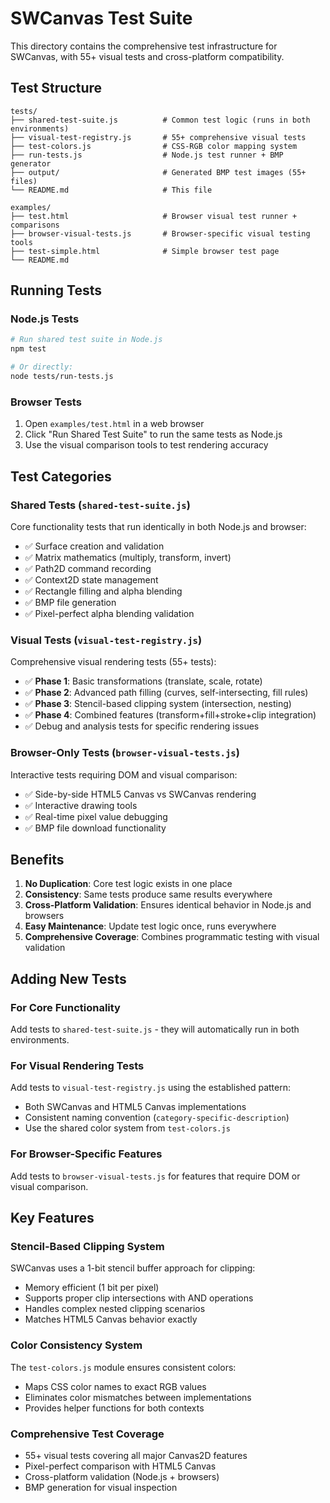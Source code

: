 # SWCanvas Test Suite

This directory contains the comprehensive test infrastructure for SWCanvas, with 55+ visual tests and cross-platform compatibility.

## Test Structure

```
tests/
├── shared-test-suite.js          # Common test logic (runs in both environments)
├── visual-test-registry.js       # 55+ comprehensive visual tests
├── test-colors.js                # CSS-RGB color mapping system
├── run-tests.js                  # Node.js test runner + BMP generator
├── output/                       # Generated BMP test images (55+ files)
└── README.md                     # This file

examples/
├── test.html                     # Browser visual test runner + comparisons
├── browser-visual-tests.js       # Browser-specific visual testing tools
├── test-simple.html              # Simple browser test page
└── README.md
```

## Running Tests

### Node.js Tests
```bash
# Run shared test suite in Node.js
npm test

# Or directly:
node tests/run-tests.js
```

### Browser Tests
1. Open `examples/test.html` in a web browser
2. Click "Run Shared Test Suite" to run the same tests as Node.js
3. Use the visual comparison tools to test rendering accuracy

## Test Categories

### Shared Tests (`shared-test-suite.js`)
Core functionality tests that run identically in both Node.js and browser:
- ✅ Surface creation and validation
- ✅ Matrix mathematics (multiply, transform, invert)  
- ✅ Path2D command recording
- ✅ Context2D state management
- ✅ Rectangle filling and alpha blending
- ✅ BMP file generation
- ✅ Pixel-perfect alpha blending validation

### Visual Tests (`visual-test-registry.js`)
Comprehensive visual rendering tests (55+ tests):
- ✅ **Phase 1**: Basic transformations (translate, scale, rotate)
- ✅ **Phase 2**: Advanced path filling (curves, self-intersecting, fill rules)
- ✅ **Phase 3**: Stencil-based clipping system (intersection, nesting)
- ✅ **Phase 4**: Combined features (transform+fill+stroke+clip integration)
- ✅ Debug and analysis tests for specific rendering issues

### Browser-Only Tests (`browser-visual-tests.js`)
Interactive tests requiring DOM and visual comparison:
- ✅ Side-by-side HTML5 Canvas vs SWCanvas rendering
- ✅ Interactive drawing tools
- ✅ Real-time pixel value debugging
- ✅ BMP file download functionality

## Benefits

1. **No Duplication**: Core test logic exists in one place
2. **Consistency**: Same tests produce same results everywhere
3. **Cross-Platform Validation**: Ensures identical behavior in Node.js and browsers
4. **Easy Maintenance**: Update test logic once, runs everywhere
5. **Comprehensive Coverage**: Combines programmatic testing with visual validation

## Adding New Tests

### For Core Functionality
Add tests to `shared-test-suite.js` - they will automatically run in both environments.

### For Visual Rendering Tests
Add tests to `visual-test-registry.js` using the established pattern:
- Both SWCanvas and HTML5 Canvas implementations
- Consistent naming convention (`category-specific-description`)
- Use the shared color system from `test-colors.js`

### For Browser-Specific Features
Add tests to `browser-visual-tests.js` for features that require DOM or visual comparison.

## Key Features

### Stencil-Based Clipping System
SWCanvas uses a 1-bit stencil buffer approach for clipping:
- Memory efficient (1 bit per pixel)
- Supports proper clip intersections with AND operations
- Handles complex nested clipping scenarios
- Matches HTML5 Canvas behavior exactly

### Color Consistency System
The `test-colors.js` module ensures consistent colors:
- Maps CSS color names to exact RGB values
- Eliminates color mismatches between implementations
- Provides helper functions for both contexts

### Comprehensive Test Coverage
- 55+ visual tests covering all major Canvas2D features
- Pixel-perfect comparison with HTML5 Canvas
- Cross-platform validation (Node.js + browsers)
- BMP generation for visual inspection